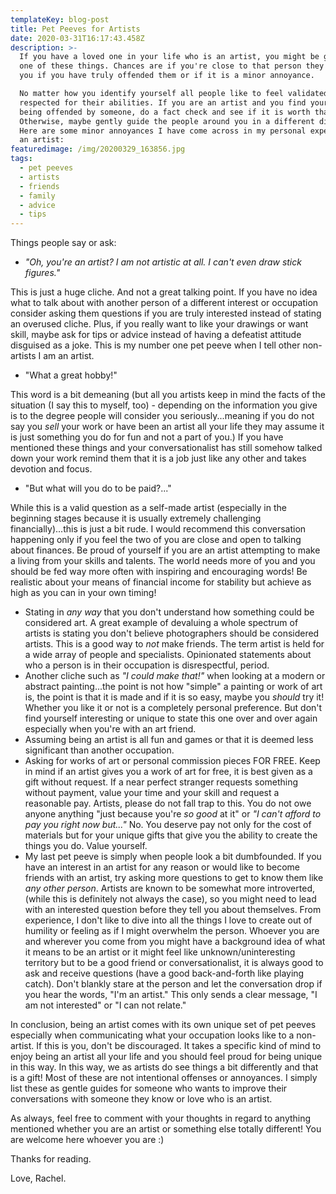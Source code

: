 ```yaml
---
templateKey: blog-post
title: Pet Peeves for Artists
date: 2020-03-31T16:17:43.458Z
description: >-
  If you have a loved one in your life who is an artist, you might be guilty of
  one of these things. Chances are if you're close to that person they will tell
  you if you have truly offended them or if it is a minor annoyance. 

  No matter how you identify yourself all people like to feel validated and
  respected for their abilities. If you are an artist and you find yourself
  being offended by someone, do a fact check and see if it is worth that energy.
  Otherwise, maybe gently guide the people around you in a different direction.
  Here are some minor annoyances I have come across in my personal experience as
  an artist:
featuredimage: /img/20200329_163856.jpg
tags:
  - pet peeves
  - artists
  - friends
  - family
  - advice
  - tips
---
```

Things people say or ask:

* _"Oh, you're an artist? I am not artistic at all. I can't even draw stick figures."_ 

This is just a huge cliche. And not a great talking point. If you have no idea what to talk about with another person of a different interest or occupation consider asking them questions if you are truly interested instead of stating an overused cliche. Plus, if you really want to like your drawings or want skill, maybe ask for tips or advice instead of having a defeatist attitude disguised as a joke. This is my number one pet peeve when I tell other non-artists I am an artist. 

* "What a great hobby!"

This word is a bit demeaning (but all you artists keep in mind the facts of the situation (I say this to myself, too) - depending on the information you give is to the degree people will consider you seriously...meaning if you do not say you _sell_ your work or have been an artist all your life they may assume it is just something you do for fun and not a part of you.) If you have mentioned these things and your conversationalist has still somehow talked down your work remind them that it is a job just like any other and takes devotion and focus.

* "But what will you do to be paid?..."

While this is a valid question as a self-made artist (especially in the beginning stages because it is usually extremely challenging financially)...this is just a bit rude. I would recommend this conversation happening only if you feel the two of you are close and open to talking about finances. Be proud of yourself if you are an artist attempting to make a living from your skills and talents. The world needs more of you and you should be fed way more often with inspiring and encouraging words! Be realistic about your means of financial income for stability but achieve as high as you can in your own timing!

* Stating in _any way_ that you don't understand how something could be considered art. A great example of devaluing a whole spectrum of artists is stating you don't believe photographers should be considered artists. This is a good way to _not_ make friends. The term artist is held for a wide array of people and specialists. Opinionated statements about who a person is in their occupation is disrespectful, period.
* Another cliche such as _"I could make that!"_ when looking at a modern or abstract painting...the point is not how "simple" a painting or work of art is, the point is that it is made and if it is so easy, maybe you _should_ try it! Whether you like it or not is a completely personal preference. But don't find yourself interesting or unique to state this one over and over again especially when you're with an art friend.
* Assuming being an artist is all fun and games or that it is deemed less significant than another occupation.
* Asking for works of art or personal commission pieces FOR FREE. Keep in mind if an artist gives you a work of art for free, it is best given as a gift without request. If a near perfect stranger requests something without payment, value your time and your skill and request a reasonable pay. Artists, please do not fall trap to this. You do not owe anyone anything "just because you're _so good_ at it" or _"I can't afford to pay you right now but..."_ No. You deserve pay not only for the cost of materials but for your unique gifts that give you the ability to create the things you do. Value yourself. 
* My last pet peeve is simply when people look a bit dumbfounded. If you have an interest in an artist for any reason or would like to become friends with an artist, try asking more questions to get to know them like _any other person_. Artists are known to be somewhat more introverted, (while this is definitely not always the case), so you might need to lead with an interested question before they tell you about themselves. From experience, I don't like to dive into all the things I love to create out of humility or feeling as if I might overwhelm the person. Whoever you are and wherever you come from you might have a background idea of what it means to be an artist or it might feel like unknown/uninteresting territory but to be a good friend or conversationalist, it is always good to ask and receive questions (have a good back-and-forth like playing catch). Don't blankly stare at the person and let the conversation drop if you hear the words, "I'm an artist." This only sends a clear message, "I am not interested" or "I can not relate."

In conclusion, being an artist comes with its own unique set of pet peeves especially when communicating what your occupation looks like to a non-artist. If this is you, don't be discouraged. It takes a specific kind of mind to enjoy being an artist all your life and you should feel proud for being unique in this way. In this way, we as artists do see things a bit differently and that is a gift! Most of these are not intentional offenses or annoyances. I simply list these as gentle guides for someone who wants to improve their conversations with someone they know or love who is an artist.

As always, feel free to comment with your thoughts in regard to anything mentioned whether you are an artist or something else totally different! You are welcome here whoever you are :) 

Thanks for reading.

Love, Rachel.
